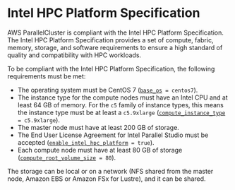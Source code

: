 # Intel HPC Platform Specification<a name="intel-hpc-platform-specification"></a>

AWS ParallelCluster is compliant with the Intel HPC Platform Specification\. The Intel HPC Platform Specification provides a set of compute, fabric, memory, storage, and software requirements to ensure a high standard of quality and compatibility with HPC workloads\.

To be compliant with the Intel HPC Platform Specification, the following requirements must be met:
+ The operating system must be CentOS 7 \([`base_os`](cluster-definition.md#base-os)` = centos7`\)\.
+ The instance type for the compute nodes must have an Intel CPU and at least 64 GB of memory\. For the `c5` family of instance types, this means the instance type must be at least a `c5.9xlarge` \([`compute_instance_type`](cluster-definition.md#compute-instance-type)` = c5.9xlarge`\)\.
+ The master node must have at least 200 GB of storage\.
+ The End User License Agreement for Intel Parallel Studio must be accepted \([`enable_intel_hpc_platform`](cluster-definition.md#enable-intel-hpc-platform)` = true`\)\.
+ Each compute node must have at least 80 GB of storage \([`compute_root_volume_size`](cluster-definition.md#compute-root-volume-size)` = 80`\)\.

The storage can be local or on a network \(NFS shared from the master node, Amazon EBS or Amazon FSx for Lustre\), and it can be shared\.